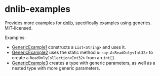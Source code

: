 dnlib-examples
==============

Provides more examples for [dnlib], specifically examples using generics.
MIT-licensed.

Examples:
- [GenericExample1] constructs a `List<String>` and uses it.
- [GenericExample2] uses the static method `Array.AsReadOnly<Int32>` to
  create a `ReadOnlyCollection<Int32>` from an `int[]`.
- [GenericExample3] creates a type with generic parameters, as well as a nested
  type with more generic parameters.

[dnlib]:https://github.com/0xd4d/dnlib
[GenericExample1]:src/dnlib.MoreExamples/GenericExample1.cs
[GenericExample2]:src/dnlib.MoreExamples/GenericExample2.cs
[GenericExample3]:src/dnlib.MoreExamples/GenericExample3.cs
